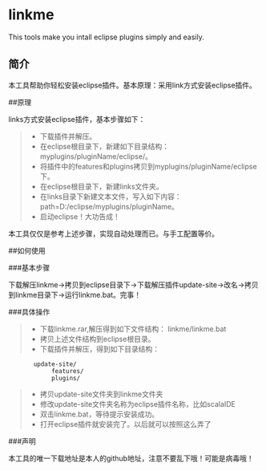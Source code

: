 linkme
======

This tools make you intall eclipse plugins simply and easily.
## 简介

本工具帮助你轻松安装eclipse插件。基本原理：采用link方式安装eclipse插件。

##原理

links方式安装eclipse插件，基本步骤如下：

> * 下载插件并解压。
> * 在eclipse根目录下，新建如下目录结构：myplugins/pluginName/eclipse/。
> * 将插件中的features和plugins拷贝到myplugins/pluginName/eclipse下。
> * 在eclipse根目录下，新建links文件夹。
> * 在links目录下新建文本文件，写入如下内容：path=D:/eclipse/myplugins/pluginName。
> * 启动eclipse！大功告成！

本工具仅仅是参考上述步骤，实现自动处理而已。与手工配置等价。

##如何使用

###基本步骤

下载解压linkme->拷贝到eclipse目录下->下载解压插件update-site->改名->拷贝到linkme目录下->运行linkme.bat。完事！


###具体操作

> * 下载linkme.rar,解压得到如下文件结构：
>       linkme/linkme.bat
> * 拷贝上述文件结构到eclipse根目录。
> * 下载插件并解压，得到如下目录结构：
```
       update-site/
			features/
			plugins/
```
> * 拷贝update-site文件夹到linkme文件夹
> * 修改update-site文件夹名称为eclipse插件名称，比如scalaIDE
> * 双击linkme.bat，等待提示安装成功。
> * 打开eclipse插件就安装完了。以后就可以按照这么弄了

###声明

本工具的唯一下载地址是本人的github地址，注意不要乱下哦！可能是病毒哦！